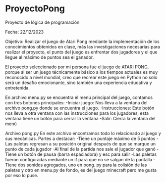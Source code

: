 # ProyectoPong
Proyecto de lógica de programación

Fecha: 22/12/2023

Objetivo: Realizar el juego de Atari Pong mediante la implementación de los conocimientos obtenidos en clase, más las investigaciones necesarias para realizar el proyecto, el punto del juego es enfrentar dos jugadores y el que llegue al máximo de puntos sea el ganador.

El proyecto seleccionado por mi persona fue el juego de ATARI PONG, porque al ser un juego técnicamente básico a los tiempos actuales es muy reconocido a nivel mundial, creo que recrear este juego en Python no solo será un desafío emocionante, sino también una experiencia educativa y entretenida.

En archivo menu.py se encuentra el menú principal del juego, contamos con tres botones principales:
-Iniciar juego: Nos lleva a la ventana del archivo pong.py donde se encuentra el juego.
-Instrucciones: Este botón nos lleva a otra ventana con las instrucciones para los jugadores, esta ventana tiene un botón para cerrar la ventana
-Salir: Cierra la ventana del menú

Archivo pong.py
En este archivo encontramos todo lo relacionado al juego y sus mecánicas.
Partes a destacar:
-Tiene un puntaje máximo de 5 puntos
-Las paletas regresan a su posición original después de que se marque un punto de cada jugador
-Al final de la partida nos sale el jugador que ganó
-Tiene un botón de pausa (barra espaciadora) y esc para salir
-Las paletas fueron configuradas mediante un if para que no se salgan de la pantalla
-Tiene dos sonidos agregados, uno en pong. py para la colisión de las paletas y otro en menu.py de fondo, es del juego minecraft pero me gusta por eso lo puse.

